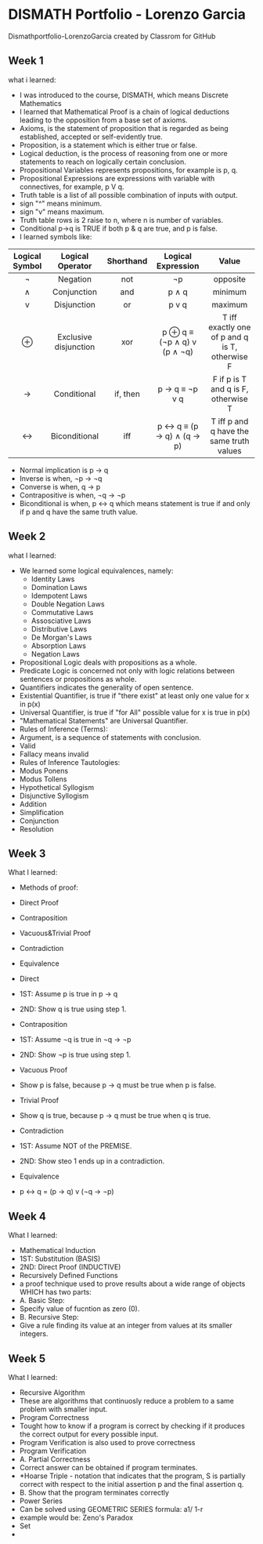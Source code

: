 # DISMATH Portfolio - Lorenzo Garcia
Dismathportfolio-LorenzoGarcia created by Classrom for GitHub
## Week 1
what i learned:
- I was introduced to the course, DISMATH, which means Discrete Mathematics
- I learned that Mathematical Proof is a chain of logical deductions leading to the opposition from a base set of axioms.
- Axioms, is the statement of proposition that is regarded as being established, accepted or self-evidently true.
- Proposition, is a statement which is either true or false.
- Logical deduction, is the process of reasoning from one or more statements to reach on logically certain conclusion.
- Propositional Variables represents propositions, for example is p, q.
- Propositional Expressions are expressions with variable with connectives, for example, p V q.
- Truth table is a list of all possible combination of inputs with output.
- sign "^" means minimum.
- sign "v" means maximum.
- Truth table rows is 2 raise to n, where n is number of variables.
- Conditional p->q is TRUE if both p & q are true, and p is false.
- I learned symbols like: 

| Logical Symbol  |  Logical Operator | Shorthand | Logical Expression | Value |
| :-----: |:-------:|:-----:| :-------: | :-------: |
| ¬ |Negation | not | ¬p | opposite |
| ∧ | Conjunction | and | p ∧ q | minimum |
| v | Disjunction | or | p v q | maximum |
| ⊕ | Exclusive disjunction | xor |  p ⊕ q  ≡ (¬p ∧ q) v (p ∧ ¬q) | T iff exactly one of p and q is T, otherwise F|
| → | Conditional | if, then | p → q ≡  ¬p v q | F if p is T and q is F, otherwise T |
| ↔ | Biconditional | iff |  p ↔ q ≡ (p → q) ∧ (q → p) |  T iff p and q have the same truth values |

- Normal implication is p -> q
- Inverse is when, ¬p -> ¬q
- Converse is when, q -> p
- Contrapositive is when, ¬q -> ¬p
- Biconditional is when, p <-> q which means statement is true if and only if p and q have the same truth value.

## Week 2
what I learned:
- We learned some logical equivalences, namely:
  - Identity Laws
  - Domination Laws
  - Idempotent Laws
  - Double Negation Laws
  - Commutative Laws
  - Assosciative Laws
  - Distributive Laws
  - De Morgan's Laws
  - Absorption Laws
  - Negation Laws
- Propositional Logic deals with propositions as a whole.
- Predicate Logic is concerned not only with logic relations between sentences or propositions as whole.
- Quantifiers indicates the generality of open sentence.
- Existential Quantifier, is true if "there exist" at least only one value for x in p(x)
- Universal Quantifier, is true if "for All" possible value for x is true in p(x)
- "Mathematical Statements" are Universal Quantifier.
- Rules of Inference (Terms):
 - Argument, is a sequence of statements with conclusion.
 - Valid
 - Fallacy means invalid
- Rules of Inference Tautologies:
 - Modus Ponens
 - Modus Tollens
 - Hypothetical Syllogism
 - Disjunctive Syllogism
 - Addition
 - Simplification
 - Conjunction
 - Resolution
 
## Week 3
What I learned:
- Methods of proof:
 - Direct Proof
 - Contraposition
 - Vacuous&Trivial Proof
 - Contradiction
 - Equivalence

- Direct
 - 1ST: Assume p is true in p -> q
 - 2ND: Show q is true using step 1.
- Contraposition
 - 1ST: Assume ¬q is true in ¬q -> ¬p
 - 2ND: Show ¬p is true using step 1.
- Vacuous Proof
 - Show p is false, because p -> q must be true when p is false. 
- Trivial Proof
 - Show q is true, because p -> q must be true when q is true.
- Contradiction
 - 1ST: Assume NOT of the PREMISE.
 - 2ND: Show steo 1 ends up in a contradiction.
- Equivalence
 - p <-> q = (p -> q) v (¬q -> ¬p)

## Week 4
What I learned:
- Mathematical Induction
 - 1ST: Substitution (BASIS)
 - 2ND: Direct Proof (INDUCTIVE)
- Recursively Defined Functions
 - a proof technique used to prove results about a wide range of objects WHICH has two parts:
  - A. Basic Step:
   - Specify value of fucntion as zero (0).
  - B. Recursive Step:
   - Give a rule finding its value at an integer from values at its smaller integers.

## Week 5
What I learned:
- Recursive Algorithm
 - These are algorithms that continuosly reduce a problem to a same problem with smaller input.
- Program Correctness
 - Tought how to know if a program is correct by checking if it produces the correct output for every possible input.
 - Program Verification is also used to prove correctness
- Program Verification
 - A. Partial Correctness
  - Correct answer can be obtained if program terminates.
 - *Hoarse Triple - notation that indicates that the program, S is partially correct with respect to the initial assertion p and the final assertion q.
 - B. Show that the program terminates correctly
- Power Series
 - Can be solved using GEOMETRIC SERIES formula: a1/ 1-r
 - example would be: Zeno's Paradox
- Set
 - 
